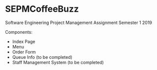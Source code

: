 # SEPMCoffeeBuzz
Software Engineering Project Management Assignment
Semester 1 2019

Components:
- Index Page
- Menu
- Order Form
- Queue Info (to be completed)
- Staff Management System (to be completed)
